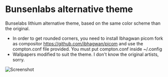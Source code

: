 # Bunsenlabs alternative theme

Bunselabs lithium alternative theme, based on the same color scheme than the original.

+ In order to get rounded corners, you need to install Ibhagwan picom fork as compositor https://github.com/ibhagwan/picom and use the compton.conf file provided. You must put compton.conf inside ~/.config
+ Wallpapers modified to suit the theme. I don't know the original artists, sorry.

![Screenshot](https://i.postimg.cc/Hsxh1cj1/Captura-de-pantalla-2020-12-17-12-13-30.png)
